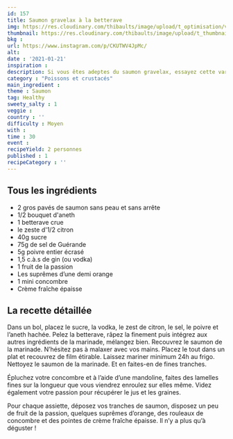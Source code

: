 ```yaml
---
id: 157
title: Saumon gravelax à la betterave
img: https://res.cloudinary.com/thibaults/image/upload/t_optimisation/v1611425080/Recipes/20210121_saumon_gravelax_betterave.jpg
thumbnail: https://res.cloudinary.com/thibaults/image/upload/t_thumbnail_josie/v1611425080/Recipes/20210121_saumon_gravelax_betterave.jpg
bkg : 
url: https://www.instagram.com/p/CKUTWV4JpMc/
alt: 
date : '2021-01-21'
inspiration : 
description: Si vous êtes adeptes du saumon gravelax, essayez cette variante à la betterave, c'est un délice !
category : "Poissons et crustacés"
main_ingredient : 
theme : Saumon
tag: Healthy
sweety_salty : 1
veggie : 
country : ''
difficulty : Moyen
with : 
time : 30
event :
recipeYield: 2 personnes
published : 1
recipeCategory : ''
---
```


## Tous les ingrédients
 - 2 gros pavés de saumon sans peau et sans arrête
 - 1/2 bouquet d'aneth
 - 1 betterave crue
 - le zeste d'1/2 citron
 - 40g sucre
 - 75g de sel de Guérande
 - 5g poivre entier écrasé
 - 1,5 c.à.s de gin (ou vodka)
 - 1 fruit de la passion
 - Les suprêmes d’une demi orange
 - 1 mini concombre
 - Crème fraîche épaisse

## La recette détaillée
Dans un bol, placez le sucre, la vodka, le zest de citron, le sel, le poivre et l’aneth hachée. Pelez la betterave, râpez la finement puis intégrez aux autres ingrédients de la marinade, mélangez bien. Recouvrez le saumon de la marinade. N’hésitez pas à malaxer avec vos mains. Placez le tout dans un plat et recouvrez de film étirable. Laissez mariner minimum 24h au frigo. Nettoyez le saumon de la marinade. Et en faites-en de fines tranches.

Épluchez votre concombre et à l’aide d’une mandoline, faites des lamelles fines sur la longueur que vous viendrez enroulez sur elles même. Videz également votre passion pour récupérer le jus et les graines.

Pour chaque assiette, déposez vos tranches de saumon, disposez un peu de fruit de la passion, quelques suprêmes d’orange, des rouleaux de concombre et des pointes de crème fraîche épaisse. Il n’y a plus qu’à déguster !